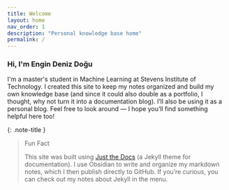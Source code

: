 ```yaml
---
title: Welcome
layout: home
nav_order: 1
description: "Personal knowledge base home"
permalink: /
---
```


### Hi, I'm Engin Deniz Doğu
I'm a master's student in Machine Learning at Stevens Institute of Technology. I created this site to keep my notes organized and build my own knowledge base (and since it could also double as a portfolio, I thought, why not turn it into a documentation blog). I’ll also be using it as a personal blog. Feel free to look around — I hope you’ll find something helpful here too!

{: .note-title }
> Fun Fact
>
> This site was built using [Just the Docs](https://github.com/just-the-docs/just-the-docs) (a Jekyll theme for documentation). I use Obsidian to write and organize my markdown notes, which I then publish directly to GitHub. If you’re curious, you can check out my notes about Jekyll in the menu.